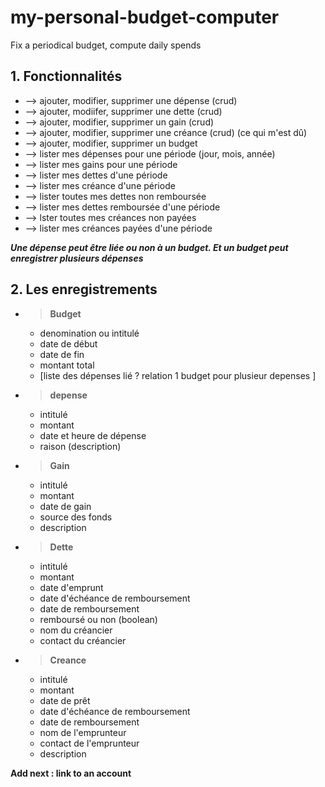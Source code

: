 # my-personal-budget-computer
Fix a periodical budget, compute daily spends


## 1.  Fonctionnalités

* --> ajouter, modifier, supprimer une dépense (crud)
* --> ajouter, modiifer, supprimer une dette (crud)
* --> ajouter, modifier, supprimer un gain (crud)
* --> ajouter, modifier, supprimer une créance (crud)  (ce qui m'est dû)
* --> ajouter, modifier, supprimer un budget
* --> lister mes dépenses pour une période (jour, mois, année)
* --> lister mes gains pour une période
* --> lister mes dettes  d'une période
* --> lister mes créance d'une période
* --> lister toutes mes dettes non remboursée
* --> lister mes dettes remboursée d'une période
* --> lster toutes mes créances non payées
* --> lister mes créances payées d'une période


__***Une dépense peut être liée ou non à un budget. Et un budget peut enregistrer plusieurs dépenses***__


## 2. Les enregistrements

* > __**Budget**__
	 - denomination ou intitulé
	 - date de début
	 - date de fin
	 - montant total
	 - [liste des dépenses lié ? relation 1 budget pour plusieur depenses ]

* > __**depense**__
	 - intitulé
	 - montant
	 - date et heure de dépense
	 - raison (description)

* > __**Gain**__
	 - intitulé
	 - montant
	 - date de gain
	 - source des fonds
	 - description

* > __**Dette**__
	 - intitulé
	 - montant
	 - date d'emprunt
	 - date d'échéance de remboursement
	 - date de remboursement
	 - remboursé ou non (boolean)
	 - nom du créancier
	 - contact du créancier
	
* > __**Creance**__
	 - intitulé
	 - montant
	 - date de prêt
	 - date d'échéance de remboursement
	 - date de remboursement
	 - nom de l'emprunteur
	 - contact de l'emprunteur
	 - description


__Add next : link to an account__

